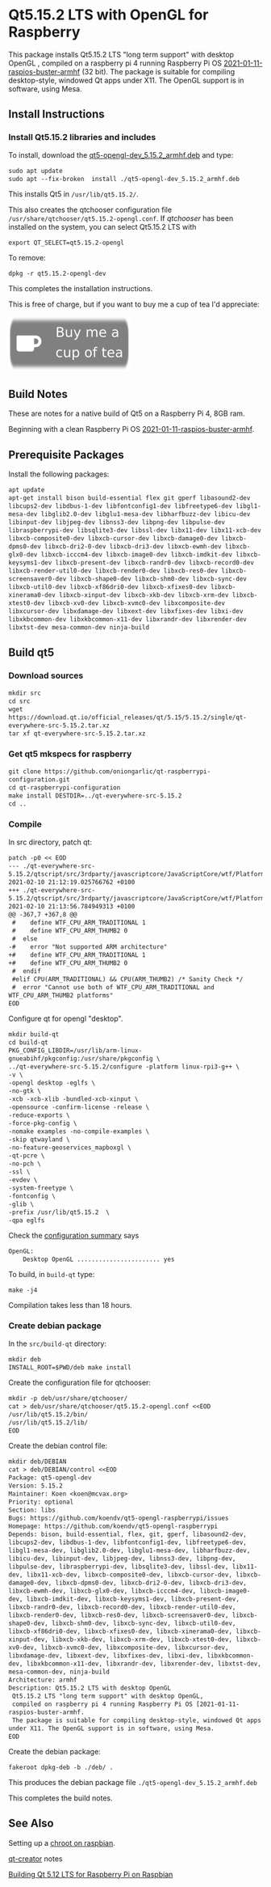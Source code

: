 # Qt5.15.2 LTS with OpenGL for Raspberry
This package installs Qt5.15.2 LTS "long term support" with desktop OpenGL , compiled on a raspberry pi 4 running Raspberry Pi OS [2021-01-11-raspios-buster-armhf](https://www.raspberrypi.org/software/operating-systems/) (32 bit). The package is suitable for compiling desktop-style, windowed Qt apps under X11. The OpenGL support is in software, using Mesa. 

## Install Instructions
### Install Qt5.15.2 libraries and includes
To install, download the [qt5-opengl-dev_5.15.2_armhf.deb](https://github.com/koendv/qt5-opengl-raspberrypi/releases) and type:
```
sudo apt update
sudo apt --fix-broken  install ./qt5-opengl-dev_5.15.2_armhf.deb
```
This installs Qt5 in ```/usr/lib/qt5.15.2/```.

This also creates the qtchooser configuration file ```/usr/share/qtchooser/qt5.15.2-opengl.conf```. If *qtchooser* has been installed on the system, you can select Qt5.15.2 LTS with
```
export QT_SELECT=qt5.15.2-opengl
```

To remove:
```
dpkg -r qt5.15.2-opengl-dev
```

This completes the installation instructions.

This is free of charge, but if you want to buy me a cup of tea I'd appreciate:

[![ko-fi](images/kofibutton.svg)](https://ko-fi.com/Q5Q03LPDQ)

## Build Notes
These are notes for a native build of Qt5 on a Raspberry Pi 4, 8GB ram. 

Beginning with a clean Raspberry Pi OS [2021-01-11-raspios-buster-armhf](https://www.raspberrypi.org/software/operating-systems/).

## Prerequisite Packages

Install the following packages:
```
apt update
apt-get install bison build-essential flex git gperf libasound2-dev libcups2-dev libdbus-1-dev libfontconfig1-dev libfreetype6-dev libgl1-mesa-dev libglib2.0-dev libglu1-mesa-dev libharfbuzz-dev libicu-dev libinput-dev libjpeg-dev libnss3-dev libpng-dev libpulse-dev libraspberrypi-dev libsqlite3-dev libssl-dev libx11-dev libx11-xcb-dev libxcb-composite0-dev libxcb-cursor-dev libxcb-damage0-dev libxcb-dpms0-dev libxcb-dri2-0-dev libxcb-dri3-dev libxcb-ewmh-dev libxcb-glx0-dev libxcb-icccm4-dev libxcb-image0-dev libxcb-imdkit-dev libxcb-keysyms1-dev libxcb-present-dev libxcb-randr0-dev libxcb-record0-dev libxcb-render-util0-dev libxcb-render0-dev libxcb-res0-dev libxcb-screensaver0-dev libxcb-shape0-dev libxcb-shm0-dev libxcb-sync-dev libxcb-util0-dev libxcb-xf86dri0-dev libxcb-xfixes0-dev libxcb-xinerama0-dev libxcb-xinput-dev libxcb-xkb-dev libxcb-xrm-dev libxcb-xtest0-dev libxcb-xv0-dev libxcb-xvmc0-dev libxcomposite-dev libxcursor-dev libxdamage-dev libxext-dev libxfixes-dev libxi-dev libxkbcommon-dev libxkbcommon-x11-dev libxrandr-dev libxrender-dev libxtst-dev mesa-common-dev ninja-build
```

## Build qt5
### Download sources
```
mkdir src
cd src
wget https://download.qt.io/official_releases/qt/5.15/5.15.2/single/qt-everywhere-src-5.15.2.tar.xz
tar xf qt-everywhere-src-5.15.2.tar.xz
```
### Get qt5 mkspecs for raspberry
```
git clone https://github.com/oniongarlic/qt-raspberrypi-configuration.git
cd qt-raspberrypi-configuration
make install DESTDIR=../qt-everywhere-src-5.15.2
cd ..
```
### Compile
In src directory, patch qt:
```
patch -p0 << EOD
--- ./qt-everywhere-src-5.15.2/qtscript/src/3rdparty/javascriptcore/JavaScriptCore/wtf/Platform.h.ORIG	2021-02-10 21:12:19.025766762 +0100
+++ ./qt-everywhere-src-5.15.2/qtscript/src/3rdparty/javascriptcore/JavaScriptCore/wtf/Platform.h	2021-02-10 21:13:56.784949313 +0100
@@ -367,7 +367,8 @@
 #    define WTF_CPU_ARM_TRADITIONAL 1
 #    define WTF_CPU_ARM_THUMB2 0
 #  else
-#    error "Not supported ARM architecture"
+#    define WTF_CPU_ARM_TRADITIONAL 1
+#    define WTF_CPU_ARM_THUMB2 0
 #  endif
 #elif CPU(ARM_TRADITIONAL) && CPU(ARM_THUMB2) /* Sanity Check */
 #  error "Cannot use both of WTF_CPU_ARM_TRADITIONAL and WTF_CPU_ARM_THUMB2 platforms"
EOD
```
Configure qt for opengl "desktop".
```
mkdir build-qt
cd build-qt
PKG_CONFIG_LIBDIR=/usr/lib/arm-linux-gnueabihf/pkgconfig:/usr/share/pkgconfig \
../qt-everywhere-src-5.15.2/configure -platform linux-rpi3-g++ \
-v \
-opengl desktop -eglfs \
-no-gtk \
-xcb -xcb-xlib -bundled-xcb-xinput \
-opensource -confirm-license -release \
-reduce-exports \
-force-pkg-config \
-nomake examples -no-compile-examples \
-skip qtwayland \
-no-feature-geoservices_mapboxgl \
-qt-pcre \
-no-pch \
-ssl \
-evdev \
-system-freetype \
-fontconfig \
-glib \
-prefix /usr/lib/qt5.15.2  \
-qpa eglfs
```
Check the [configuration summary](config_summary.txt) says
```
OpenGL:
    Desktop OpenGL ....................... yes
```

To build, in ```build-qt``` type:
```
make -j4
```
Compilation takes less than 18 hours.

### Create debian package
In the  ```src/build-qt``` directory:
```
mkdir deb
INSTALL_ROOT=$PWD/deb make install
```
Create the configuration file for qtchooser:
```
mkdir -p deb/usr/share/qtchooser/
cat > deb/usr/share/qtchooser/qt5.15.2-opengl.conf <<EOD
/usr/lib/qt5.15.2/bin/
/usr/lib/qt5.15.2/lib/
EOD
```
Create the debian control file:
```
mkdir deb/DEBIAN
cat > deb/DEBIAN/control <<EOD
Package: qt5-opengl-dev
Version: 5.15.2
Maintainer: Koen <koen@mcvax.org>
Priority: optional
Section: libs
Bugs: https://github.com/koendv/qt5-opengl-raspberrypi/issues
Homepage: https://github.com/koendv/qt5-opengl-raspberrypi
Depends: bison, build-essential, flex, git, gperf, libasound2-dev, libcups2-dev, libdbus-1-dev, libfontconfig1-dev, libfreetype6-dev, libgl1-mesa-dev, libglib2.0-dev, libglu1-mesa-dev, libharfbuzz-dev, libicu-dev, libinput-dev, libjpeg-dev, libnss3-dev, libpng-dev, libpulse-dev, libraspberrypi-dev, libsqlite3-dev, libssl-dev, libx11-dev, libx11-xcb-dev, libxcb-composite0-dev, libxcb-cursor-dev, libxcb-damage0-dev, libxcb-dpms0-dev, libxcb-dri2-0-dev, libxcb-dri3-dev, libxcb-ewmh-dev, libxcb-glx0-dev, libxcb-icccm4-dev, libxcb-image0-dev, libxcb-imdkit-dev, libxcb-keysyms1-dev, libxcb-present-dev, libxcb-randr0-dev, libxcb-record0-dev, libxcb-render-util0-dev, libxcb-render0-dev, libxcb-res0-dev, libxcb-screensaver0-dev, libxcb-shape0-dev, libxcb-shm0-dev, libxcb-sync-dev, libxcb-util0-dev, libxcb-xf86dri0-dev, libxcb-xfixes0-dev, libxcb-xinerama0-dev, libxcb-xinput-dev, libxcb-xkb-dev, libxcb-xrm-dev, libxcb-xtest0-dev, libxcb-xv0-dev, libxcb-xvmc0-dev, libxcomposite-dev, libxcursor-dev, libxdamage-dev, libxext-dev, libxfixes-dev, libxi-dev, libxkbcommon-dev, libxkbcommon-x11-dev, libxrandr-dev, libxrender-dev, libxtst-dev, mesa-common-dev, ninja-build
Architecture: armhf
Description: Qt5.15.2 LTS with desktop OpenGL
 Qt5.15.2 LTS "long term support" with desktop OpenGL,
 compiled on raspberry pi 4 running Raspberry Pi OS [2021-01-11-raspios-buster-armhf.
 The package is suitable for compiling desktop-style, windowed Qt apps under X11. The OpenGL support is in software, using Mesa.
EOD
```
Create the debian package:
```
fakeroot dpkg-deb -b ./deb/ .
```
 
 This produces the debian package file ```./qt5-opengl-dev_5.15.2_armhf.deb```
 
 This completes the build notes.
 
## See Also

Setting up a [chroot on raspbian](chroot.md). 

[qt-creator](qt-creator.md) notes

[Building Qt 5.12 LTS for Raspberry Pi on Raspbian](https://www.tal.org/tutorials/building-qt-512-raspberry-pi)




